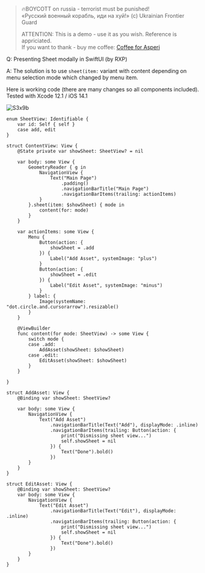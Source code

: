 >
> 🔥BOYCOTT on russia - terrorist must be punished!<br>
> «Русский военный корабль, иди на хуй!» (c) Ukrainian Frontier Guard
> 
> ATTENTION: This is a demo - use it as you wish. Reference is appriciated.<br>
> If you want to thank - buy me coffee: [Coffee for Asperi](https://secure.wayforpay.com/donate/asperi)
>

Q: Presenting Sheet modally in SwiftUI (by RXP)

A: The solution is to use `sheet(item:` variant with content depending on menu selection mode
 which changed by menu item.

Here is working code (there are many changes so all components included). Tested with Xcode 12.1 / iOS 14.1

![S3x9b](https://user-images.githubusercontent.com/62171579/185108383-e5351aaf-c3c0-4654-a1ab-3da1c1dfb971.gif)

```
enum SheetView: Identifiable {
	var id: Self { self }
	case add, edit
}

struct ContentView: View {
	@State private var showSheet: SheetView? = nil
	
	var body: some View {
		GeometryReader { g in
			NavigationView {
				Text("Main Page")
					.padding()
					.navigationBarTitle("Main Page")
					.navigationBarItems(trailing: actionItems)
			}
		}.sheet(item: $showSheet) { mode in
			content(for: mode)
		}
	}
	
	var actionItems: some View {
		Menu {
			Button(action: {
				showSheet = .add
			}) {
				Label("Add Asset", systemImage: "plus")
			}
			Button(action: {
				showSheet = .edit
			}) {
				Label("Edit Asset", systemImage: "minus")
			}
		} label: {
			Image(systemName: "dot.circle.and.cursorarrow").resizable()
		}
	}
	
	@ViewBuilder
	func content(for mode: SheetView) -> some View {
		switch mode {
		case .add:
			AddAsset(showSheet: $showSheet)
		case .edit:
			EditAsset(showSheet: $showSheet)
		}
	}
	
}

struct AddAsset: View {
	@Binding var showSheet: SheetView?
	
	var body: some View {
		NavigationView {
			Text("Add Asset")
				.navigationBarTitle(Text("Add"), displayMode: .inline)
				.navigationBarItems(trailing: Button(action: {
					print("Dismissing sheet view...")
					self.showSheet = nil
				}) {
					Text("Done").bold()
				})
		}
	}
}

struct EditAsset: View {
	@Binding var showSheet: SheetView?
	var body: some View {
		NavigationView {
			Text("Edit Asset")
				.navigationBarTitle(Text("Edit"), displayMode: .inline)
				.navigationBarItems(trailing: Button(action: {
					print("Dismissing sheet view...")
					self.showSheet = nil
				}) {
					Text("Done").bold()
				})
		}
	}
}
```
